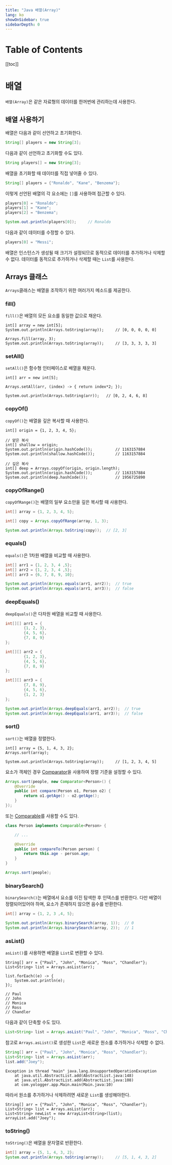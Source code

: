 ```yaml
---
title: "Java 배열(Array)"
lang: ko
showOnSidebar: true
sidebarDepth: 0
---
```


# Table of Contents 

[[toc]]

# 배열
`배열(Array)`은 같은 자료형의 데이터를 한꺼번에 관리하는데 사용한다.

## 배열 사용하기

배열은 다음과 같이 선언하고 초기화한다.
``` java
String[] players = new String[3];
```
다음과 같이 선언하고 초기화할 수도 있다.
``` java
String players[] = new String[3];
```
배열을 초기화할 때 데이터를 직접 넣어줄 수 있다.
``` java
String[] players = {"Ronaldo", "Kane", "Benzema"};
```
이렇게 선언된 배열의 각 요소에는 `[]`를 사용하여 접근할 수 있다.
``` java
players[0] = "Ronaldo";
players[1] = "Kane";
players[2] = "Benzema";

System.out.println(players[0]);     // Ronaldo
```
다음과 같이 데이터를 수정할 수 있다.
``` java
players[0] = "Messi";
```

배열은 인스턴스가 생성될 때 크기가 설정되므로 동적으로 데이터를 추가하거나 삭제할 수 없다. 데이터를 동적으로 추가하거나 삭제할 때는 `List`를 사용한다.

## Arrays 클래스
`Arrays`클래스는 배열을 조작하기 위한 여러가지 메소드를 제공한다.

### fill()
`fill()`은 배열의 모든 요소를 동일한 값으로 채운다.
``` java{4}
int[] array = new int[5];
System.out.println(Arrays.toString(array));     // [0, 0, 0, 0, 0]

Arrays.fill(array, 3);
System.out.println(Arrays.toString(array));     // [3, 3, 3, 3, 3]
```

### setAll()
`setAll()`은 함수형 인터페이스로 배열을 채운다.
``` java{3}
int[] arr = new int[5];

Arrays.setAll(arr, (index) -> { return index*2; });

System.out.println(Arrays.toString(arr));   // [0, 2, 4, 6, 8]
```


### copyOf()
`copyOf()`는 배열을 깊은 복사할 때 사용한다.
``` java{9}
int[] origin = {1, 2, 3, 4, 5};

// 얕은 복사
int[] shallow = origin;
System.out.println(origin.hashCode());          // 1163157884
System.out.println(shallow.hashCode());         // 1163157884

// 깊은 복사
int[] deep = Arrays.copyOf(origin, origin.length);
System.out.println(origin.hashCode());          // 1163157884
System.out.println(deep.hashCode());            // 1956725890
```

### copyOfRange()
`copyOfRange()`는 배열의 일부 요소만을 깊은 복사할 때 사용한다.
``` java
int[] array = {1, 2, 3, 4, 5};

int[] copy = Arrays.copyOfRange(array, 1, 3);

System.out.println(Arrays.toString(copy));  // [2, 3]
```

### equals()
`equals()`은 1차원 배열을 비교할 때 사용한다.
``` java
int[] arr1 = {1, 2, 3, 4 ,5};
int[] arr2 = {1, 2, 3, 4 ,5};
int[] arr3 = {6, 7, 8, 9, 10};

System.out.println(Arrays.equals(arr1, arr2));  // true
System.out.println(Arrays.equals(arr1, arr3));  // false
```

### deepEquals()
`deepEquals()`은 다차원 배열을 비교할 때 사용한다.
``` java
int[][] arr1 = {
        {1, 2, 3},
        {4, 5, 6},
        {7, 8, 9}
};

int[][] arr2 = {
        {1, 2, 3},
        {4, 5, 6},
        {7, 8, 9}
};

int[][] arr3 = {
        {7, 8, 9},
        {4, 5, 6},
        {1, 2, 3}
};

System.out.println(Arrays.deepEquals(arr1, arr2));  // true
System.out.println(Arrays.deepEquals(arr1, arr3));  // false
```

### sort()
`sort()`는 배열을 정렬한다.
``` java{2}
int[] array = {5, 1, 4, 3, 2};
Arrays.sort(array);

System.out.println(Arrays.toString(array));     // [1, 2, 3, 4, 5]
```
요소가 객체인 경우 [Comparator](/post/10_java/180501_comparable_comparator.html#comparator)을 사용하여 정렬 기준을 설정할 수 있다.

``` java
Arrays.sort(people, new Comparator<Person>() {
    @Override
    public int compare(Person o1, Person o2) {
        return o1.getAge() - o2.getAge();
    }
});
```

또는 [Comparable](/10_java/180501_comparable_comparator.html#comparable)를 사용할 수도 있다.
``` java
class Person implements Comparable<Person> {

    // ...

    @Override
    public int compareTo(Person person) {
        return this.age - person.age;
    }
}
```
``` java
Arrays.sort(people);
```

### binarySearch()
`binarySearch()`는 배열에서 요소를 이진 탐색한 후 인덱스를 반환한다. 다만 배열이 정렬되어있어야 하며, 요소가 존재하지 않으면 음수를 반환한다.
``` java
int[] array = {1, 2, 3 ,4, 5};

System.out.println(Arrays.binarySearch(array, 1));  // 0
System.out.println(Arrays.binarySearch(array, 2));  // 1
```

### asList()
`asList()`를 사용하면 배열을 `List`로 변환할 수 있다.
``` java{2}
String[] arr = {"Paul", "John", "Monica", "Ross", "Chandler"};
List<String> list = Arrays.asList(arr);

list.forEach((e) -> {
    System.out.println(e);
});

// Paul
// John
// Monica
// Ross
// Chandler
```

다음과 같이 단축할 수도 있다.
``` java
List<String> list = Arrays.asList("Paul", "John", "Monica", "Ross", "Chandler");
```

참고로 `Arrays.asList()`로 생성한 `List`은 새로운 원소를 추가하거나 삭제할 수 없다. 
``` java
String[] arr = {"Paul", "John", "Monica", "Ross", "Chandler"};
List<String> list = Arrays.asList(arr);
list.add("Joey");
```
```
Exception in thread "main" java.lang.UnsupportedOperationException
	at java.util.AbstractList.add(AbstractList.java:148)
	at java.util.AbstractList.add(AbstractList.java:108)
	at com.yologger.app.Main.main(Main.java:10)
```
따라서 원소를 추가하거나 삭제하려면 새로운 `List`를 생성해야한다.
``` java{3}
String[] arr = {"Paul", "John", "Monica", "Ross", "Chandler"};
List<String> list = Arrays.asList(arr);
List<String> newList = new ArrayList<String>(list);
arrayList.add("Joey");
```

### toString()
`toString()`은 배열을 문자열로 반환한다.
``` java
int[] array = {5, 1, 4, 3, 2};
System.out.println(Arrays.toString(array));     // [5, 1, 4, 3, 2]
```
